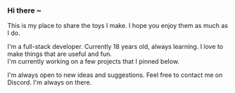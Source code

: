 ### Hi there ~ 
This is my place to share the toys I make. I hope you enjoy them as much as I do.

I'm a full-stack developer. Currently 18 years old, always learning. I love to make things that are useful and fun.<br/>
I'm currently working on a few projects that I pinned below.

I'm always open to new ideas and suggestions. Feel free to contact me on Discord. I'm always on there.
